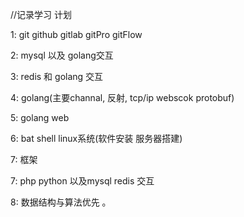 //记录学习 计划

1: git github  gitlab gitPro gitFlow

2: mysql 以及 golang交互

3: redis 和 golang 交互

4: golang(主要channal, 反射, tcp/ip  webscok  protobuf)

5: golang web

6: bat  shell  linux系统(软件安装 服务器搭建)

7: 框架

7: php python  以及mysql  redis 交互

8: 数据结构与算法优先 。

